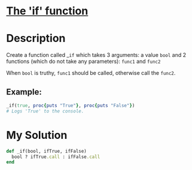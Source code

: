 # [The 'if' function](https://www.codewars.com/kata/54147087d5c2ebe4f1000805)

# Description
Create a function called _`if` which takes 3 arguments: a value `bool` and 2 functions (which do not take any 
parameters): `func1` and `func2`

When `bool` is truthy, `func1` should be called, otherwise call the `func2`.

## Example:
```ruby
_if(true, proc{puts "True"}, proc{puts "False"})
# Logs 'True' to the console.
```

# My Solution
```ruby
def _if(bool, ifTrue, ifFalse)
  bool ? ifTrue.call : ifFalse.call
end
```
